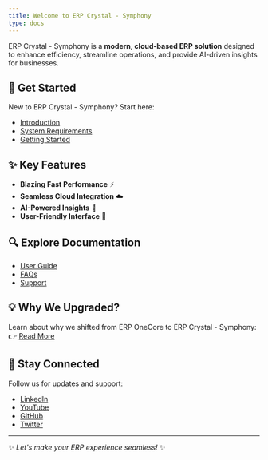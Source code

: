 ```yaml
---
title: Welcome to ERP Crystal - Symphony
type: docs
---
```



ERP Crystal - Symphony is a **modern, cloud-based ERP solution** designed to enhance efficiency, streamline operations, and provide AI-driven insights for businesses.

## 📖 Get Started
New to ERP Crystal - Symphony? Start here:
- [Introduction](/docs/introduction)
- [System Requirements](/docs/system-requirements)
- [Getting Started](/docs/getting-started)

## ✨ Key Features
- **Blazing Fast Performance** ⚡
- **Seamless Cloud Integration** ☁️
- **AI-Powered Insights** 🤖
- **User-Friendly Interface** 🎨

## 🔍 Explore Documentation
- [User Guide](/docs/user-guide)
- [FAQs](/docs/faqs)
- [Support](/docs/support)

## 💡 Why We Upgraded?
Learn about why we shifted from ERP OneCore to ERP Crystal - Symphony:
👉 [Read More](/docs/why-we-upgraded)

## 📢 Stay Connected
Follow us for updates and support:
- [LinkedIn](https://www.linkedin.com/company/erp-crystal)
- [YouTube](https://www.youtube.com/channel/yourchannel)
- [GitHub](https://github.com/yourrepo)
- [Twitter](https://x.com/erpcrystal)

---

✨ *Let's make your ERP experience seamless!* ✨
